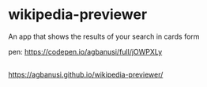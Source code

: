 # wikipedia-previewer
An app that shows the results of your search in cards form

pen: https://codepen.io/agbanusi/full/jOWPXLy
##
https://agbanusi.github.io/wikipedia-previewer/
